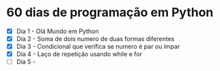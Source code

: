 # 60 dias de programação em Python
- [x] Dia 1 - Olá Mundo em Python
- [x] Dia 2 - Soma de dois numero de duas formas diferentes
- [x] Dia 3 - Condicional que verifica se numero é par ou ímpar
- [x] Dia 4 - Laço de repetição usando while e for
- [ ] Dia 5 - 

